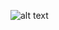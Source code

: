 ![alt text](https://github.com/samedsay/LeetCode/blob/master/Top%20Interview%20Questions/Math/Power%20Of%20Three/PowerOfThree.png)
